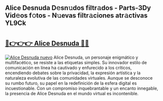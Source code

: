 ## Alice Desnuda D𝚎sn𝚞dos filtr𝚊dos - Parts-3Dy Vid𝚎os f𝚘tos - N𝚞evas filtr𝚊ciones atr𝚊ctivas YL9Ck

# <h2><a href="http://mb67izf.tromn.icu/?c=Alice+Desnuda">🔗👉👉👉 Alice Desnuda 🔗🔗</a></h2>

[![Alice Desnuda nuevo](https://i.imgur.com/pEAQMta.gif)](http://mb67izf.tromn.icu/?c=Alice+Desnuda)
Alice Desnuda, un personaje enigmático y multifacético, se resiste a las etiquetas simples. Su innovador estilo de comunicación en línea ha cautivado y enfurecido a los críticos, encendiendo debates sobre la privacidad, la expresión artística y la naturaleza evolutiva de las comunidades virtuales. Aunque se desconoce su rumbo futuro, su papel en la redefinición de la esfera digital es incuestionable. Con un compromiso inquebrantable y un encanto innegable, la presencia de Alice Desnuda en el mundo virtual es incontenible.
